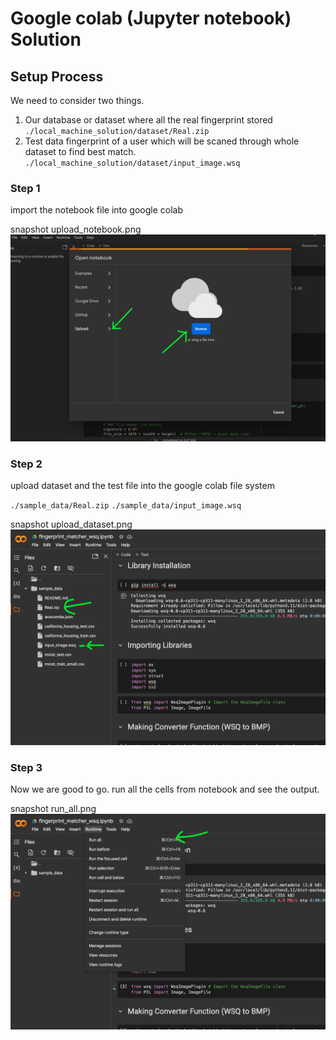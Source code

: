 # Google colab (Jupyter notebook) Solution

## Setup Process

We need to consider two things.
1. Our database or dataset where all the real fingerprint stored `./local_machine_solution/dataset/Real.zip`
2. Test data fingerprint of a user which will be scaned through whole dataset to find best match. `./local_machine_solution/dataset/input_image.wsq`

### Step 1

import the notebook file into google colab

snapshot upload_notebook.png
![alt text](https://github.com/Maxyee/Python_Code/blob/master/python_fingerprint_wsq/google_colab_solution/snapshot/upload_notebook.png)

### Step 2

upload dataset and the test file into the google colab file system

`./sample_data/Real.zip`
`./sample_data/input_image.wsq`

snapshot upload_dataset.png
![alt text](https://github.com/Maxyee/Python_Code/blob/master/python_fingerprint_wsq/google_colab_solution/snapshot/upload_dataset.png)

### Step 3

Now we are good to go. run all the cells from notebook and see the output.

snapshot run_all.png
![alt text](https://github.com/Maxyee/Python_Code/blob/master/python_fingerprint_wsq/google_colab_solution/snapshot/run_all.png)
